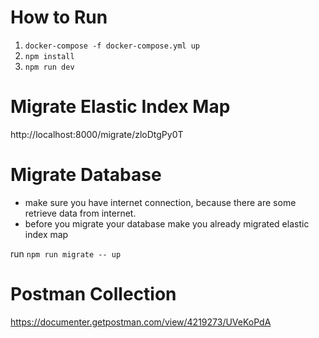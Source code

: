 # How to Run
1. `docker-compose -f docker-compose.yml up`
2. `npm install`
2. `npm run dev`


# Migrate Elastic Index Map
  http://localhost:8000/migrate/zloDtgPy0T

# Migrate Database
- make sure you have internet connection, because there are some retrieve data from internet.
- before you migrate your database make you already migrated elastic index map

run `npm run migrate -- up`

# Postman Collection
https://documenter.getpostman.com/view/4219273/UVeKoPdA